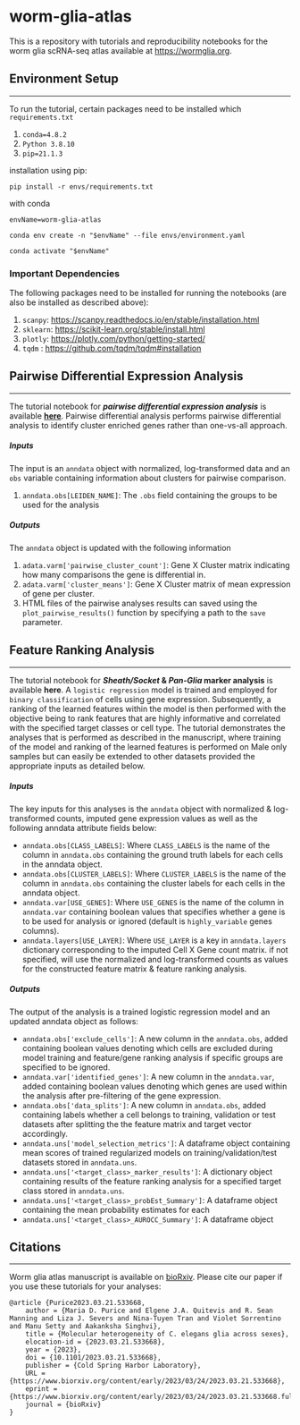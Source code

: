 # worm-glia-atlas
This is a repository with tutorials and reproducibility notebooks for the worm glia scRNA-seq atlas available at https://wormglia.org.

## Environment Setup
------------------------------------------
To run the tutorial, certain packages need to be installed which  `requirements.txt` 
1. `conda=4.8.2`
2. `Python 3.8.10`
3. `pip=21.1.3`

installation using pip:<br>

```pip install -r envs/requirements.txt```

with conda
```
envName=worm-glia-atlas

conda env create -n "$envName" --file envs/environment.yaml

conda activate "$envName"
```



### Important Dependencies
The following packages need to be installed for running the notebooks (are also be installed as described above):
1. `scanpy`: https://scanpy.readthedocs.io/en/stable/installation.html
4. `sklearn`: https://scikit-learn.org/stable/install.html
2. `plotly`: https://plotly.com/python/getting-started/
3. `tqdm` : https://github.com/tqdm/tqdm#installation

<!-- ## $${\color{red}Pairwise\spacedifferential analysis}$$ -->
## Pairwise Differential Expression Analysis
------------------------------------------
The tutorial notebook for <b><i>pairwise differential expression analysis</i></b> is available <b>[here](https://github.com/settylab/worm-glia-atlas/blob/main/notebooks/pairwise-differential-results.ipynb)</b>.
Pairwise differential analysis performs pairwise differential analysis to identify cluster enriched genes rather than one-vs-all approach. 

##### <b>Inputs</b>
The input is an `anndata` object with normalized, log-transformed data and an `obs` variable containing information about clusters for pairwise comparison.
1. `anndata.obs[LEIDEN_NAME]`: The `.obs` field containing the groups to be used for the analysis

##### <b>Outputs</b>
The `anndata` object is updated with the following information
1. `adata.varm['pairwise_cluster_count']`: Gene X Cluster matrix indicating how many comparisons the gene is differential in.
2. `adata.varm['cluster_means']`: Gene X Cluster matrix of mean expression of gene per cluster.
3. HTML files of the pairwise analyses results can saved using the `plot_pairwise_results()` function by specifying a path to the `save` parameter.

## Feature Ranking Analysis 
------------------------------------------
The tutorial notebook for <b><i>Sheath/Socket</i> & <i>Pan-Glia</i> marker analysis</b> is available <b>here</b>. A `logistic regression` model is trained and employed for `binary classification` of cells using gene expression. Subsequently, a ranking of the learned features within the model is then performed with the objective being to rank features that are highly informative and correlated with the specified target classes or cell type. The tutorial demonstrates the analyses that is performed as described in the manuscript, where training of the model and ranking of the learned features is performed on Male only samples but can easily be extended to other datasets provided the appropriate inputs as detailed below.

##### <b>Inputs</b>
The key inputs for this analyses is the `anndata` object with normalized & log-transformed counts, imputed gene expression values as well as the following anndata attribute fields below:

- `anndata.obs[CLASS_LABELS]`: Where `CLASS_LABELS` is the name of the column in `anndata.obs` containing the ground truth labels for each cells in the anndata object.
- `anndata.obs[CLUSTER_LABELS]`: Where `CLUSTER_LABELS` is the name of the column in `anndata.obs` containing the cluster labels for each cells in the anndata object.
- `anndata.var[USE_GENES]`: Where `USE_GENES` is the name of the column in `anndata.var` containing boolean values that specifies whether a gene is to be used for analysis or ignored (default is `highly_variable` genes columns). 
- `anndata.layers[USE_LAYER]`: Where `USE_LAYER` is a key in `anndata.layers` dictionary corresponding to the imputed Cell X Gene count matrix. if not specified, will use the normalized and log-transformed counts as values for the constructed feature matrix & feature ranking analysis.

##### <b>Outputs</b>
The output of the analysis is a trained logistic regression model and an updated anndata object as follows:
- `anndata.obs['exclude_cells']`: A new column in the `anndata.obs`, added containing boolean values denoting which cells are excluded during model training and feature/gene ranking analysis if specific groups are specified to be ignored.
- `anndata.var['identified_genes']`: A new column in the `anndata.var`, added containing boolean values denoting which genes are used within the analysis after pre-filtering of the gene expression.
- `anndata.obs['data_splits']`: A new column in `anndata.obs`, added containing labels whether a cell belongs to training, validation or test datasets after splitting the the feature matrix and target vector accordingly.
- `anndata.uns['model_selection_metrics']`: A dataframe object containing mean scores of trained regularized models on training/validation/test datasets stored in `anndata.uns`.
- `anndata.uns['<target_class>_marker_results']`: A dictionary object containing results of the feature ranking analysis for a specified target class stored in `anndata.uns`. 
- `anndata.uns['<target_class>_probEst_Summary']`: A dataframe object containing the mean probability estimates for each 
- `anndata.uns['<target_class>_AUROCC_Summary']`: A dataframe object


## Citations
------------------------------------------
Worm glia atlas manuscript is available on [bioRxiv](https://www.biorxiv.org/content/10.1101/2023.03.21.533668v1). Please cite our paper if you use these tutorials for your analyses:

```
@article {Purice2023.03.21.533668,
	author = {Maria D. Purice and Elgene J.A. Quitevis and R. Sean Manning and Liza J. Severs and Nina-Tuyen Tran and Violet Sorrentino and Manu Setty and Aakanksha Singhvi},
	title = {Molecular heterogeneity of C. elegans glia across sexes},
	elocation-id = {2023.03.21.533668},
	year = {2023},
	doi = {10.1101/2023.03.21.533668},
	publisher = {Cold Spring Harbor Laboratory},
	URL = {https://www.biorxiv.org/content/early/2023/03/24/2023.03.21.533668},
	eprint = {https://www.biorxiv.org/content/early/2023/03/24/2023.03.21.533668.full.pdf},
	journal = {bioRxiv}
}

```
